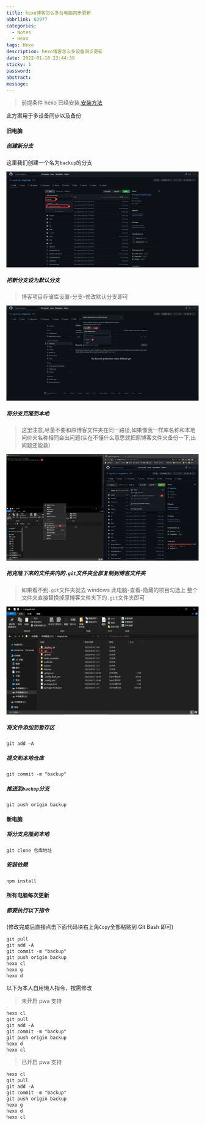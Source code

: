 ```yaml
---
title: hexo博客怎么多台电脑同步更新
abbrlink: 63977
categories:
  - Notes
  - Hexo
tags: Hexo
description: hexo博客怎么多设备同步更新
date: 2022-01-16 23:44:39
sticky: 1
password:
abstract:
message:
---
```


> 前提条件
> hexo 已经安装,[安装方法](https://imgod.me/posts/39317.html)

此方案用于多设备同步以及备份

#### 旧电脑

##### 创建新分支

这里我们创建一个名为`backup`的分支

![](<hexo博客怎么多台电脑同步更新/update%20(1).png>)

##### 把新分支设为默认分支

> 博客项目存储库设置-分支-修改默认分支即可

![](<hexo博客怎么多台电脑同步更新/update%20(2).png>)

##### 将分支克隆到本地

> 这里注意,尽量不要和原博客文件夹在同一路径,如果像我一样库名称和本地问价夹名称相同会出问题(实在不懂什么意思就把原博客文件夹备份一下,出问题还能救)

![](<hexo博客怎么多台电脑同步更新/update%20(4).png>)

##### 把克隆下来的文件夹内的`.git`文件夹全部复制到博客文件夹

> 如果看不到`.git`文件夹就去 windows 此电脑-查看-隐藏的项目勾选上
> 整个文件夹直接替换掉原博客文件夹下的`.git`文件夹即可

![](<hexo博客怎么多台电脑同步更新/update%20(5).png>)

##### 将文件添加到暂存区

`git add –A`

##### 提交到本地仓库

`git commit -m "backup"`

##### 推送到`backup`分支

`git push origin backup`

#### 新电脑

##### 将分支克隆到本地

`git clone 仓库地址`

##### 安装依赖

`npm install`

#### 所有电脑每次更新

##### 都要执行以下指令

(修改完成后直接点击下面代码块右上角`Copy`全部粘贴到 Git Bash 即可)

```
git pull
git add -A
git commit -m "backup"
git push origin backup
hexo cl
hexo g
hexo d

```

以下为本人自用懒人指令，按需修改

> 未开启 pwa 支持

```
hexo cl
git pull
git add -A
git commit -m "backup"
git push origin backup
hexo d
hexo cl

```

> 已开启 pwa 支持

```
hexo cl
git pull
git add -A
git commit -m "backup"
git push origin backup
hexo g
hexo d
hexo cl

```
